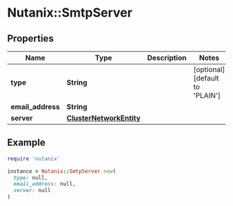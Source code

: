 # Nutanix::SmtpServer

## Properties

| Name | Type | Description | Notes |
| ---- | ---- | ----------- | ----- |
| **type** | **String** |  | [optional][default to &#39;PLAIN&#39;] |
| **email_address** | **String** |  |  |
| **server** | [**ClusterNetworkEntity**](ClusterNetworkEntity.md) |  |  |

## Example

```ruby
require 'nutanix'

instance = Nutanix::SmtpServer.new(
  type: null,
  email_address: null,
  server: null
)
```


